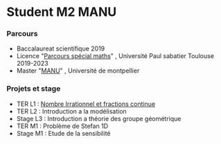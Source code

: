 # Student M2 MANU

### Parcours
- Baccalaureat scientifique 2019
- Licence "[Parcours spécial maths](https://www.univ-tlse3.fr/decouvrir-nos-diplomes/licence-parcours-speciaux)" , Université Paul sabatier Toulouse 2019-2023
- Master "[MANU](https://formations.umontpellier.fr/fr/formations/master-XB/master-mathematiques-ME157/modelisation-et-analyse-numerique-manu-PR493.html)" , Université de montpellier

### Projets et stage
- TER L1 : [Nombre Irrationnel et fractions continue](https://MeryPaul.github.io/pages/Nombre_Irrationnel_et_fraction_continue.html) 
- TER L2 : Introduction a la modélisation 
- Stage L3 : Introduction a théorie des groupe géométrique 
- TER M1 : Problème de Stefan 1D
- Stage M1 : Etude de la sensibilité

